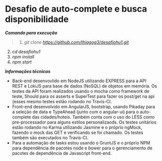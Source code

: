 # Desafio de auto-complete e busca disponibilidade

***Comando para execução***

>1. *git clone https://github.com/thiagog3/desafiohu1.git*
2. *cd desafiohu1*
3. *npm install*
4. *npm start*

***Informações técnicas***
* Back-end desenvovlido em NodeJS utilizando EXPRESS para a API REST e LokiJS para base de dados (NoSQL) de objetos em memória. Os testes da API foram realizados usando o mocha como framework de teste, Should para os asserts e SuperTest para fazer os post/get na api (esses mesmo testes estão rodando no Travis-CI.
* Front-end desenvolvido em AngularJS, bootstrap, usando Pikaday para a seleção de data e TypeAhead (junto com o angular-ui) para o auto-complete das cidades/hoteis. Também conta com o uso do LESS como pre-processador para alguns estilos personalizaods. Os testes unitários estão rodando no Karma utilizando Jasmine e o próprio ngMock, fazendo o mock das GET e verificando se foi chamado. Os testes também são executados no Travis-CI.
* Para a automação de tasks estou usando o GruntJS e o próprio NPM para dependência de pacotes node e bower para o gerenciamento de pacotes de dependência de Javascript front-end.
